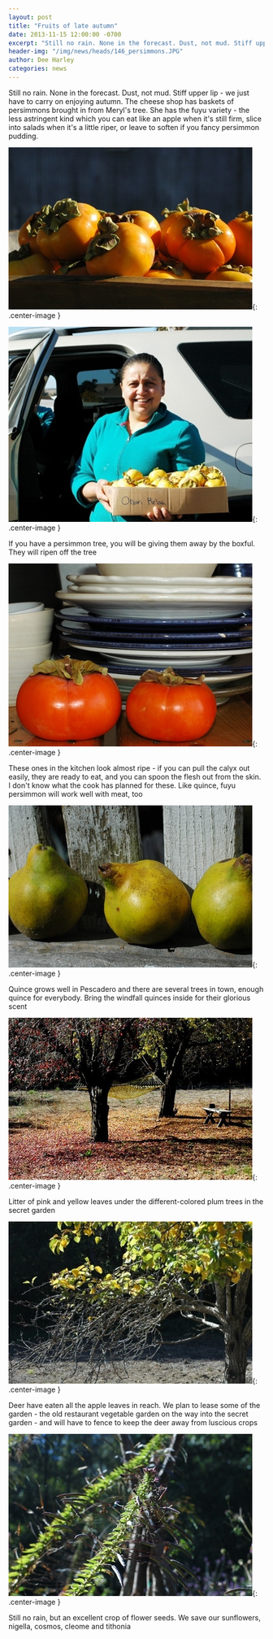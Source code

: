 ```yaml
---
layout: post
title: "Fruits of late autumn"
date: 2013-11-15 12:00:00 -0700
excerpt: "Still no rain. None in the forecast. Dust, not mud. Stiff upper lip - we just have to ..."
header-img: "/img/news/heads/146_persimmons.JPG"
author: Dee Harley
categories: news
---
```

Still no rain. None in the forecast. Dust, not mud. Stiff upper lip -
we just have to carry on enjoying autumn. The cheese shop has baskets
of persimmons brought in from Meryl's tree. She has the fuyu variety -
the less astringent kind which you can eat like an apple when it's
still firm, slice into salads when it's a little riper, or leave to
soften if you fancy persimmon pudding.

![image](/img/news/146_persimmons.JPG){: .center-image }

![image](/img/news/146_persimmons3.JPG){: .center-image }

If you have a persimmon tree, you will be giving them away by the
boxful. They will ripen off the tree

![image](/img/news/146_persimmons2.JPG){: .center-image }

These ones in the kitchen look almost ripe - if you can pull the calyx
out easily, they are ready to eat, and you can spoon the flesh out
from the skin. I don't know what the cook has planned for these. Like
quince, fuyu persimmon will work well with meat, too

![image](/img/news/146_quinces.JPG){: .center-image }

Quince grows well in Pescadero and there are several trees in town,
enough quince for everybody. Bring the windfall quinces inside for
their glorious scent

![image](/img/news/146_cherries.JPG){: .center-image }

Litter of pink and yellow leaves under the different-colored plum
trees in the secret garden

![image](/img/news/146_chewed.JPG){: .center-image }

Deer have eaten all the apple leaves in reach. We plan to lease some
of the garden - the old restaurant vegetable garden on the way into
the secret garden - and will have to fence to keep the deer away from
luscious crops

![image](/img/news/146_seeds.JPG){: .center-image }

Still no rain, but an excellent crop of flower seeds. We save our
sunflowers, nigella, cosmos, cleome and tithonia

